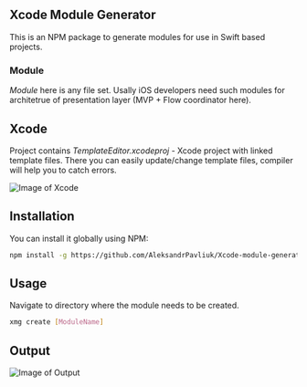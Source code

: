 ## Xcode Module Generator

This is an NPM package to generate modules for use in Swift based projects.

### Module
_Module_ here is any file set. Usally iOS developers need such modules for architetrue of presentation layer (MVP + Flow coordinator here).

## Xcode
Project contains _TemplateEditor.xcodeproj_ - Xcode project with linked template files. There you can easily update/change template files, compiler will help you to catch errors.

![Image of Xcode](https://i.imgur.com/mxryIH2.png)

## Installation

You can install it globally using NPM:
```bash
npm install -g https://github.com/AleksandrPavliuk/Xcode-module-generator.git
```

## Usage

Navigate to directory where the module needs to be created.

```bash
xmg create [ModuleName]
```

## Output

![Image of Output](https://i.imgur.com/qBfnY69.png)
